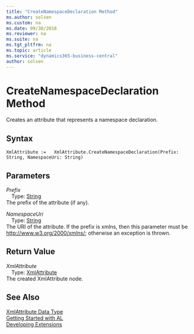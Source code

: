```yaml
---
title: "CreateNamespaceDeclaration Method"
ms.author: solsen
ms.custom: na
ms.date: 09/30/2018
ms.reviewer: na
ms.suite: na
ms.tgt_pltfrm: na
ms.topic: article
ms.service: "dynamics365-business-central"
author: solsen
---
```

[//]: # (START>DO_NOT_EDIT)
[//]: # (IMPORTANT:Do not edit any of the content between here and the END>DO_NOT_EDIT.)
[//]: # (Any modifications should be made in the .resx files in the ModernDev repo.)
# CreateNamespaceDeclaration Method
Creates an attribute that represents a namespace declaration.

## Syntax
```
XmlAttribute :=   XmlAttribute.CreateNamespaceDeclaration(Prefix: String, NamespaceUri: String)
```
## Parameters
*Prefix*  
&emsp;Type: [String](string-data-type.md)  
The prefix of the attribute (if any).
        
*NamespaceUri*  
&emsp;Type: [String](string-data-type.md)  
The URI of the attribute. If the prefix is xmlns, then this parameter must be http://www.w3.org/2000/xmlns/; otherwise an exception is thrown.  


## Return Value
*XmlAttribute*  
&emsp;Type: [XmlAttribute](xmlattribute-data-type.md)  
The created XmlAttribute node.  


[//]: # (IMPORTANT: END>DO_NOT_EDIT)
## See Also
[XmlAttribute Data Type](xmlattribute-data-type.md)  
[Getting Started with AL](../devenv-get-started.md)  
[Developing Extensions](../devenv-dev-overview.md)